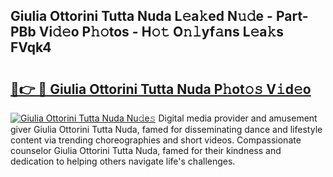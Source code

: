 ## Giulia Ottorini Tutta Nuda L𝚎a𝚔ed N𝚞𝚍e - Part-PBb Vi𝚍𝚎o P𝚑𝚘tos - H𝚘𝚝 O𝚗𝚕yf𝚊ns L𝚎a𝚔s FVqk4

# <h2><a href="http://kfczlp.oniu.top/?m=Giulia+Ottorini+Tutta+Nuda">🔗👉 🔴 Giulia Ottorini Tutta Nuda P𝚑ot𝚘𝚜 V𝚒d𝚎o</a></h2>

[![Giulia Ottorini Tutta Nuda Nu𝚍e𝚜](https://i.imgur.com/0qMVB7G.gif)](http://kfczlp.oniu.top/?m=Giulia+Ottorini+Tutta+Nuda)
Digital media provider and amusement giver Giulia Ottorini Tutta Nuda, famed for disseminating dance and lifestyle content via trending choreographies and short videos. Compassionate counselor Giulia Ottorini Tutta Nuda, famed for their kindness and dedication to helping others navigate life's challenges.  
